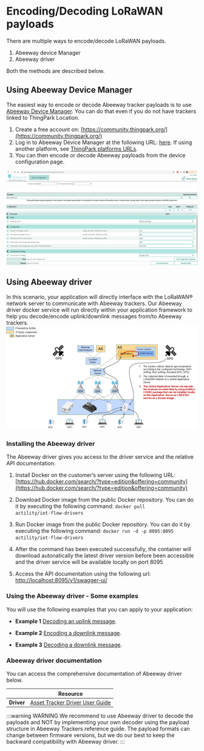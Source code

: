
# Encoding/Decoding LoRaWAN payloads

There are multiple ways to encode/decode LoRaWAN payloads. 
1. Abeeway device Manager
2. Abeeway driver

Both the methods are described below.

## Using Abeeway Device Manager
The easiest way to encode or decode Abeeway tracker payloads is to use [Abeeway Device Manager](/B-Feature-Topics/AbeewayDeviceManager_C/). You can do that even if you do not have trackers linked to ThingPark Location.
 
1. Create a free account on: [https://community.thingpark.org/](https://community.thingpark.org/)
2. Log in to Abeeway Device Manager at the following URL: [here](https://community.thingpark.io/thingpark/abeewayDeviceAnalyzer/index.php?dxprofile=community-api). If using another platform, see [ThingPark platforms URLs](/D-Reference/ThingParkLocationURLs/).
3. You can then encode or decode Abeeway payloads from the device configuration page.
<img src="./images/ADM_device_configuration_encode_decode_payloads.png" border="0" />

## Using Abeeway driver
In this scenario, your application will directly interface with the LoRaWAN® network server to communicate with Abeeway trackers.
Our Abeeway driver docker service will run directly within your application framework to help you decode/encode uplink/downlink messages from/to Abeeway trackers.
<img src="./images/AbeewayDriver.png" border="0" />

### Installing the Abeeway driver
The Abeeway driver gives you access to the driver service and the relative API documentation.
1. Install Docker on the customer’s server using the following URL:<br/>[https://hub.docker.com/search/?type=edition&offering=community](https://hub.docker.com/search/?type=edition&offering=community)<br/>

2. Download Docker image from the public Docker repository. You can do it by executing the following command:
<code>docker pull actility/iot-flow-drivers</code>
3. Run Docker image from the public Docker repository. You can do it by executing the following command:
<code>docker run -d -p 8095:8095 actility/iot-flow-drivers</code>
4. After the command has been executed successfully, the container will download autonatically the latest driver version before been accessible and the driver service will be available locally on port 8095
5. Access the API documentation using the following url:
[http://localhost:8095/v1/swagger-ui/](http://localhost:8095/v1/swagger-ui/)

### Using the Abeeway driver - Some examples
You will use the following examples that you can apply to your application:
* **Example 1** [Decoding an uplink message](/C-Procedure-Topics/DecodeUplinkMessage_T/).

* **Example 2** [Encoding a downlink message](/C-Procedure-Topics/EncodeDownlinkMessage_T/).

* **Example 3** [Decoding a downlink message](/C-Procedure-Topics/DecodeDownlinkMessage_T/).

### Abeeway driver documentation
You can access the comprehensive documentation of Abeeway driver below.

|  | Resource | 
| - | -------- | 
| **Driver** | [Asset Tracker Driver User Guide](/D-Reference/DocLibrary_R/AbeewayTrackers_R.md#reference-guides-and-tools) | 

:::warning WARNING
We recommend to use Abeeway driver to decode the payloads and NOT by implementing your own decoder using the payload structure in Abeeway Trackers reference guide. The payload formats can change between firmware versions, but we do our best to keep the backward compatibility with Abeeway driver.
:::

